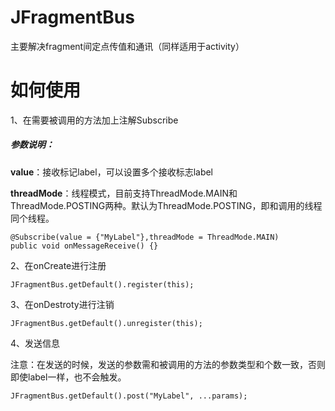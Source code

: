 # JFragmentBus
主要解决fragment间定点传值和通讯（同样适用于activity）

# 如何使用
1、在需要被调用的方法加上注解Subscribe

##### 参数说明：
**value**：接收标记label，可以设置多个接收标志label

**threadMode**：线程模式，目前支持ThreadMode.MAIN和ThreadMode.POSTING两种。默认为ThreadMode.POSTING，即和调用的线程同个线程。

```
@Subscribe(value = {"MyLabel"},threadMode = ThreadMode.MAIN)
public void onMessageReceive() {}
```
2、在onCreate进行注册
```
JFragmentBus.getDefault().register(this);
```
3、在onDestroty进行注销
```
JFragmentBus.getDefault().unregister(this);
```
4、发送信息

注意：在发送的时候，发送的参数需和被调用的方法的参数类型和个数一致，否则即使label一样，也不会触发。
```
JFragmentBus.getDefault().post("MyLabel", ...params);
```
